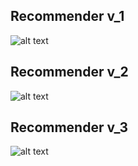 ## Recommender v_1

![alt text](https://github.com/gionanide/Opinion_Recommendation/blob/master/recommenders/recommender_v1.png)


## Recommender v_2

![alt text](https://github.com/gionanide/Opinion_Recommendation/blob/master/recommenders/recommender_v2.png)


## Recommender v_3

![alt text](https://github.com/gionanide/Opinion_Recommendation/blob/master/recommenders/recommender_v3.png)
